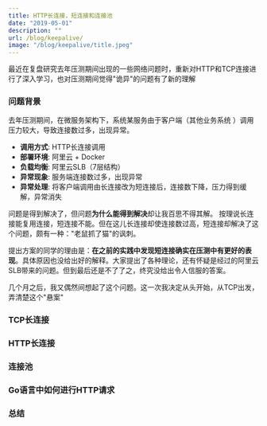 ```yaml
---
title: HTTP长连接，短连接和连接池
date: "2019-05-01"
description: ""
url: /blog/keepalive/
image: "/blog/keepalive/title.jpeg"
---
```

最近在复盘研究去年压测期间出现的一些网络问题时，重新对HTTP和TCP连接进行了深入学习，也对压测期间觉得"诡异"的问题有了新的理解
<!--more-->
### 问题背景
去年压测期间，在微服务架构下，系统某服务由于客户端（其他业务系统
）调用压力较大，导致连接数过多，出现异常。
* **调用方式**: HTTP长连接调用
* **部署环境**: 阿里云 + Docker
* **负载均衡**: 阿里云SLB（7层结构）
* **异常现象**: 服务端连接数过多，出现异常
* **异常处理**: 将客户端调用由长连接改为短连接后，连接数下降，压力得到缓解，异常消失

问题是得到解决了，但问题**为什么能得到解决**却让我百思不得其解。
按理说长连接能复用连接，短连接不能。但在这儿长连接却使连接数过高，短连接却解决了这个问题，颇有一种："老鼠抓了猫"的讽刺。


提出方案的同学的理由是：**在之前的实践中发现短连接确实在压测中有更好的表现**。具体原因也没给出好的解释。大家提出了各种理论，还有怀疑是经过的阿里云SLB带来的问题。但到最后还是不了了之，终究没给出令人信服的答案。

几个月之后，我又偶然间想起了这个问题。这一次我决定从头开始，从TCP出发，弄清楚这个"悬案"

### TCP长连接
### HTTP长连接
### 连接池
### Go语言中如何进行HTTP请求
### 总结




